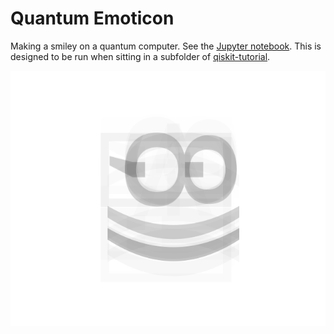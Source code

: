 # Quantum Emoticon

Making a smiley on a quantum computer. See the [Jupyter notebook](https://github.com/decodoku/quantum_emoticon/blob/master/quantum_emoticon.ipynb). This is designed to be run when sitting in a subfolder of [qiskit-tutorial](https://github.com/QISKit/qiskit-tutorial).

![alt text](https://github.com/decodoku/quantum_emoticon/blob/master/quantum_emoticon.png)
